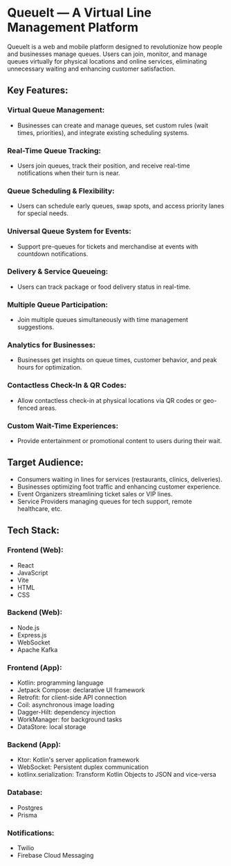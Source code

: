 # QueueIt — A Virtual Line Management Platform

QueueIt is a web and mobile platform designed to revolutionize how people and businesses manage queues. Users can join, monitor, and manage queues virtually for physical locations and online services, eliminating unnecessary waiting and enhancing customer satisfaction.

## Key Features:

### Virtual Queue Management:
- Businesses can create and manage queues, set custom rules (wait times, priorities), and integrate existing scheduling systems.

### Real-Time Queue Tracking:
- Users join queues, track their position, and receive real-time notifications when their turn is near.

### Queue Scheduling & Flexibility:
- Users can schedule early queues, swap spots, and access priority lanes for special needs.

### Universal Queue System for Events:
- Support pre-queues for tickets and merchandise at events with countdown notifications.

### Delivery & Service Queueing:
- Users can track package or food delivery status in real-time.

### Multiple Queue Participation:
- Join multiple queues simultaneously with time management suggestions.

### Analytics for Businesses:
- Businesses get insights on queue times, customer behavior, and peak hours for optimization.

### Contactless Check-In & QR Codes:
- Allow contactless check-in at physical locations via QR codes or geo-fenced areas.

### Custom Wait-Time Experiences:
- Provide entertainment or promotional content to users during their wait.

## Target Audience:
- Consumers waiting in lines for services (restaurants, clinics, deliveries).
- Businesses optimizing foot traffic and enhancing customer experience.
- Event Organizers streamlining ticket sales or VIP lines.
- Service Providers managing queues for tech support, remote healthcare, etc.

## Tech Stack:

### Frontend (Web):
- React
- JavaScript
- Vite
- HTML
- CSS

### Backend (Web):
- Node.js
- Express.js
- WebSocket
- Apache Kafka

### Frontend (App):
- Kotlin: programming language
- Jetpack Compose: declarative UI framework
- Retrofit: for client-side API connection
- Coil: asynchronous image loading
- Dagger-Hilt: dependency injection
- WorkManager: for background tasks
- DataStore: local storage

### Backend (App):
- Ktor: Kotlin's server application framework
- WebSocket: Persistent duplex communication
- kotlinx.serialization: Transform Kotlin Objects to JSON and vice-versa

### Database:
- Postgres
- Prisma

### Notifications:
- Twilio
- Firebase Cloud Messaging
